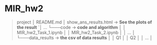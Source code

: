 # MIR_hw2

> project
> │ README.md
> │ show_ans_results.html -> **See the plots of the result** `│ ...
> └───code -> **code and algorithm**
> │ │ MIR_hw2_Task_1.ipynb
> │ │ MIR_hw2_Task_2.ipynb
> │ │ ...
> │
> └───data_results -> **the csv of data results**
> │ │ Q1
> │ │ Q2
> │ │ ...
> │
